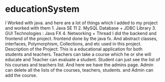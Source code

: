 # educationSystem
I Worked with java. and here are a lot of things which I added to my project and worked with them 1. Java SE 11 2. MySQL Database + JDBC Library 3. GUI Technologies : Java FX 4. Networking + Thread 
I did the backend and frontend of the project. frontend done by the java fx. And abstract classes, interfaces, Polymorphism, Collections, and etc used in this project.
Description of the Project:
This is a educational application for both students and teachers. Teachers can take a course which he or she will educate and Teacher can evaluate a student. Student can just see the list of his courses and teachers list. 
And here we have the admins page. Admin can delete all the lists of the courses, teachers, students. and Admin can add the course.
